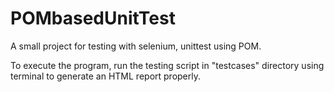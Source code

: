 # POMbasedUnitTest
A small project for testing with selenium, unittest using POM.


To execute the program, run the testing script in "testcases" directory using terminal to generate an HTML report properly.
